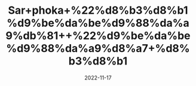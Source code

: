 ---
title: 'Sar+phoka+%22%d8%b3%d8%b1%d9%be%da%be%d9%88%da%a9%db%81++%22%d9%be%da%be%d9%88%da%a9%d8%a7+%d8%b3%d8%b1'
date: '2022-11-17' 
metatag: '' 
inventory: '0' 
draft: false 
# meta description 
shortDescripton: ''
description: 'Herbs+%d8%ac%da%91%db%8c+%d8%a8%d9%88%d9%b9%db%8c'
longdescription: ''
tags: ''
brand: ''
subCategory: ''
unit: '10 gm-Pk'
sellCount: '0'
featured: True
# product Price
price: '20.0'
# Product Short Description
shortDescription: ''
productID: '9DDE10BB-3749-ED11-996A-005056B3A416'
type: 'products'
category: 'Herbs+%d8%ac%da%91%db%8c+%d8%a8%d9%88%d9%b9%db%8c' 
thumnailproduct: 'https://eraconnect.blob.core.windows.net/product-images/aminsaddiquidawakhana/f21dd7df-0d50-4649-8610-356e34023abe.webp' 
images:
  - image: 'https://eraconnect.blob.core.windows.net/product-images/aminsaddiquidawakhana/f21dd7df-0d50-4649-8610-356e34023abe.webp'  
Variants:
---